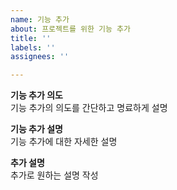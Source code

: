 ```yaml
---
name: 기능 추가
about: 프로젝트를 위한 기능 추가
title: ''
labels: ''
assignees: ''

---
```


**기능 추가 의도**<br>
기능 추가의 의도를 간단하고 명료하게 설명

**기능 추가 설명**<br>
기능 추가에 대한 자세한 설명

**추가 설명**<br>
추가로 원하는 설명 작성
